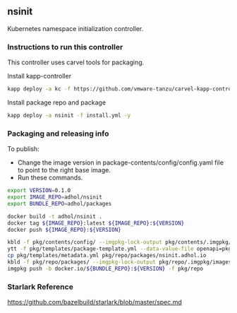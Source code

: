 ## nsinit

Kubernetes namespace initialization controller.

### Instructions to run this controller
This controller uses carvel tools for packaging.

Install kapp-controller
```bash
kapp deploy -a kc -f https://github.com/vmware-tanzu/carvel-kapp-controller/releases/download/v0.32.0/release.yml -y
```
Install package repo and package
```bash
kapp deploy -a nsinit -f install.yml -y
```

### Packaging and releasing info

To publish:
- Change the image version in package-contents/config/config.yaml file to point to the right base image.
- Run these commands.
```bash
export VERSION=0.1.0
export IMAGE_REPO=adhol/nsinit
export BUNDLE_REPO=adhol/packages

docker build -t adhol/nsinit .
docker tag ${IMAGE_REPO}:latest ${IMAGE_REPO}:${VERSION}
docker push ${IMAGE_REPO}:${VERSION}

kbld -f pkg/contents/config/ --imgpkg-lock-output pkg/contents/.imgpkg/images.yml
ytt -f pkg/templates/package-template.yml --data-value-file openapi=pkg/templates/schema-openapi.yml -v version="${VERSION}" -v image=$(imgpkg push -b docker.io/${BUNDLE_REPO}:${VERSION} -f pkg/contents/ --json -y | jq '.Lines[-2]' | jq -r '.[8:-1]') > pkg/repo/packages/nsinit.adhol.io/${VERSION}.yml
cp pkg/templates/metadata.yml pkg/repo/packages/nsinit.adhol.io
kbld -f pkg/repo/packages/ --imgpkg-lock-output pkg/repo/.imgpkg/images.yml
imgpkg push -b docker.io/${BUNDLE_REPO}:${VERSION} -f pkg/repo
```

### Starlark Reference
https://github.com/bazelbuild/starlark/blob/master/spec.md